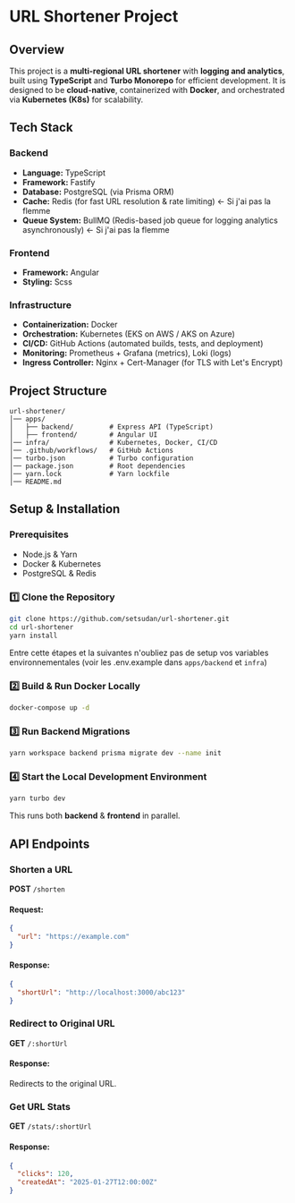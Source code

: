 # URL Shortener Project

## Overview

This project is a **multi-regional URL shortener** with **logging and analytics**, built using **TypeScript** and **Turbo Monorepo** for efficient development. It is designed to be **cloud-native**, containerized with **Docker**, and orchestrated via **Kubernetes (K8s)** for scalability.

## Tech Stack

### **Backend**

- **Language:** TypeScript
- **Framework:** Fastify
- **Database:** PostgreSQL (via Prisma ORM)
- **Cache:** Redis (for fast URL resolution & rate limiting) <- Si j'ai pas la flemme
- **Queue System:** BullMQ (Redis-based job queue for logging analytics asynchronously) <- Si j'ai pas la flemme

### **Frontend**

- **Framework:** Angular
- **Styling:** Scss

### **Infrastructure**

- **Containerization:** Docker
- **Orchestration:** Kubernetes (EKS on AWS / AKS on Azure)
- **CI/CD:** GitHub Actions (automated builds, tests, and deployment)
- **Monitoring:** Prometheus + Grafana (metrics), Loki (logs)
- **Ingress Controller:** Nginx + Cert-Manager (for TLS with Let's Encrypt)

## Project Structure

```
url-shortener/
│── apps/
│   ├── backend/         # Express API (TypeScript)
│   ├── frontend/        # Angular UI
│── infra/               # Kubernetes, Docker, CI/CD
│── .github/workflows/   # GitHub Actions
│── turbo.json           # Turbo configuration
│── package.json         # Root dependencies
│── yarn.lock            # Yarn lockfile
│── README.md
```

## Setup & Installation

### **Prerequisites**

- Node.js & Yarn
- Docker & Kubernetes
- PostgreSQL & Redis

### **1️⃣ Clone the Repository**

```sh
git clone https://github.com/setsudan/url-shortener.git
cd url-shortener
yarn install
```

Entre cette étapes et la suivantes n'oubliez pas de setup vos variables environnementales (voir les .env.example dans `apps/backend` et `infra`)

### **2️⃣ Build & Run Docker Locally**

```sh
docker-compose up -d
```

### **3️⃣ Run Backend Migrations**

```sh
yarn workspace backend prisma migrate dev --name init
```

### **4️⃣ Start the Local Development Environment**

```sh
yarn turbo dev
```

This runs both **backend** & **frontend** in parallel.


## API Endpoints

### **Shorten a URL**

**POST** `/shorten`

#### **Request:**

```json
{
  "url": "https://example.com"
}
```

#### **Response:**

```json
{
  "shortUrl": "http://localhost:3000/abc123"
}
```

### **Redirect to Original URL**

**GET** `/:shortUrl`

#### **Response:**

Redirects to the original URL.

### **Get URL Stats**

**GET** `/stats/:shortUrl`

#### **Response:**

```json
{
  "clicks": 120,
  "createdAt": "2025-01-27T12:00:00Z"
}
```

